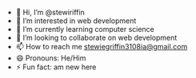 - 👋 Hi, I’m @stewiriffin
- 👀 I’m interested in web development
- 🌱 I’m currently learning computer science
- 💞️ I’m looking to collaborate on web development
- 📫 How to reach me stewiegriffin3108ia@gmail.com
- 😄 Pronouns: He/Him
- ⚡ Fun fact: am new here

<!---
stewiriffin/stewiriffin is a ✨ special ✨ repository because its `README.md` (this file) appears on your GitHub profile.
You can click the Preview link to take a look at your changes.
--->
